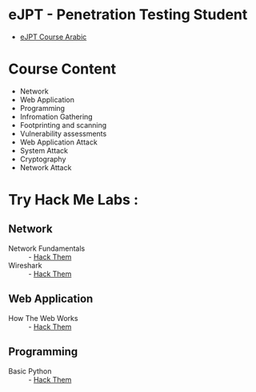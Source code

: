 # eJPT - Penetration Testing Student
<ul>
  <li><a href="https://netriders.academy/courses/penetration-testing-student/">eJPT Course Arabic </a></li>
</ul>

# Course Content
<ul>
  <li>Network</li>
  <li>Web Application</li>
  <li>Programming</li>
  <li>Infromation Gathering</li>
  <li>Footprinting and scanning</li>
  <li>Vulnerability assessments</li>
  <li>Web Application Attack</li>
  <li>System Attack</li>
  <li>Cryptography</li>
  <li>Network Attack</li>
</ul>

# Try Hack Me Labs : 
<h2>Network</h2>
<dl>
  <dt>Network Fundamentals </dt>
  <dd>- <a href="https://tryhackme.com/module/network-fundamentals">Hack Them </a></dd>
  <dt>Wireshark</dt>
  <dd>- <a href="https://tryhackme.com/module/wireshark">Hack Them </a></dd>
</dl>
<h2>Web Application</h2>
<dl>
  <dt>How The Web Works </dt>
  <dd>- <a href="https://tryhackme.com/module/how-the-web-works">Hack Them </a></dd>
</dl>
<h2>Programming</h2>
<dl>
  <dt>Basic Python </dt>
  <dd>- <a href="https://tryhackme.com/r/room/pythonbasics">Hack Them </a></dd>
</dl>



